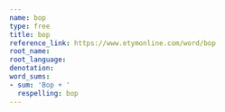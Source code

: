 ```yaml
---
name: bop
type: free
title: bop
reference_link: https://www.etymonline.com/word/bop
root_name: 
root_language: 
denotation: 
word_sums:
- sum: 'Bop + '
  respelling: bop
---
```

